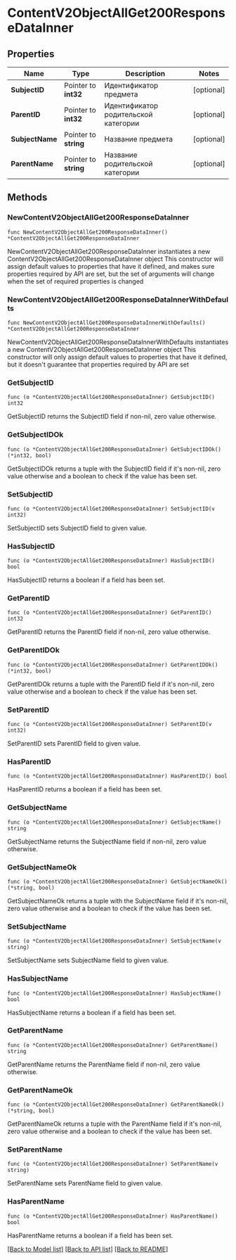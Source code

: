 # ContentV2ObjectAllGet200ResponseDataInner

## Properties

Name | Type | Description | Notes
------------ | ------------- | ------------- | -------------
**SubjectID** | Pointer to **int32** | Идентификатор предмета | [optional] 
**ParentID** | Pointer to **int32** | Идентификатор родительской категории | [optional] 
**SubjectName** | Pointer to **string** | Название предмета | [optional] 
**ParentName** | Pointer to **string** | Название родительской категории | [optional] 

## Methods

### NewContentV2ObjectAllGet200ResponseDataInner

`func NewContentV2ObjectAllGet200ResponseDataInner() *ContentV2ObjectAllGet200ResponseDataInner`

NewContentV2ObjectAllGet200ResponseDataInner instantiates a new ContentV2ObjectAllGet200ResponseDataInner object
This constructor will assign default values to properties that have it defined,
and makes sure properties required by API are set, but the set of arguments
will change when the set of required properties is changed

### NewContentV2ObjectAllGet200ResponseDataInnerWithDefaults

`func NewContentV2ObjectAllGet200ResponseDataInnerWithDefaults() *ContentV2ObjectAllGet200ResponseDataInner`

NewContentV2ObjectAllGet200ResponseDataInnerWithDefaults instantiates a new ContentV2ObjectAllGet200ResponseDataInner object
This constructor will only assign default values to properties that have it defined,
but it doesn't guarantee that properties required by API are set

### GetSubjectID

`func (o *ContentV2ObjectAllGet200ResponseDataInner) GetSubjectID() int32`

GetSubjectID returns the SubjectID field if non-nil, zero value otherwise.

### GetSubjectIDOk

`func (o *ContentV2ObjectAllGet200ResponseDataInner) GetSubjectIDOk() (*int32, bool)`

GetSubjectIDOk returns a tuple with the SubjectID field if it's non-nil, zero value otherwise
and a boolean to check if the value has been set.

### SetSubjectID

`func (o *ContentV2ObjectAllGet200ResponseDataInner) SetSubjectID(v int32)`

SetSubjectID sets SubjectID field to given value.

### HasSubjectID

`func (o *ContentV2ObjectAllGet200ResponseDataInner) HasSubjectID() bool`

HasSubjectID returns a boolean if a field has been set.

### GetParentID

`func (o *ContentV2ObjectAllGet200ResponseDataInner) GetParentID() int32`

GetParentID returns the ParentID field if non-nil, zero value otherwise.

### GetParentIDOk

`func (o *ContentV2ObjectAllGet200ResponseDataInner) GetParentIDOk() (*int32, bool)`

GetParentIDOk returns a tuple with the ParentID field if it's non-nil, zero value otherwise
and a boolean to check if the value has been set.

### SetParentID

`func (o *ContentV2ObjectAllGet200ResponseDataInner) SetParentID(v int32)`

SetParentID sets ParentID field to given value.

### HasParentID

`func (o *ContentV2ObjectAllGet200ResponseDataInner) HasParentID() bool`

HasParentID returns a boolean if a field has been set.

### GetSubjectName

`func (o *ContentV2ObjectAllGet200ResponseDataInner) GetSubjectName() string`

GetSubjectName returns the SubjectName field if non-nil, zero value otherwise.

### GetSubjectNameOk

`func (o *ContentV2ObjectAllGet200ResponseDataInner) GetSubjectNameOk() (*string, bool)`

GetSubjectNameOk returns a tuple with the SubjectName field if it's non-nil, zero value otherwise
and a boolean to check if the value has been set.

### SetSubjectName

`func (o *ContentV2ObjectAllGet200ResponseDataInner) SetSubjectName(v string)`

SetSubjectName sets SubjectName field to given value.

### HasSubjectName

`func (o *ContentV2ObjectAllGet200ResponseDataInner) HasSubjectName() bool`

HasSubjectName returns a boolean if a field has been set.

### GetParentName

`func (o *ContentV2ObjectAllGet200ResponseDataInner) GetParentName() string`

GetParentName returns the ParentName field if non-nil, zero value otherwise.

### GetParentNameOk

`func (o *ContentV2ObjectAllGet200ResponseDataInner) GetParentNameOk() (*string, bool)`

GetParentNameOk returns a tuple with the ParentName field if it's non-nil, zero value otherwise
and a boolean to check if the value has been set.

### SetParentName

`func (o *ContentV2ObjectAllGet200ResponseDataInner) SetParentName(v string)`

SetParentName sets ParentName field to given value.

### HasParentName

`func (o *ContentV2ObjectAllGet200ResponseDataInner) HasParentName() bool`

HasParentName returns a boolean if a field has been set.


[[Back to Model list]](../README.md#documentation-for-models) [[Back to API list]](../README.md#documentation-for-api-endpoints) [[Back to README]](../README.md)


